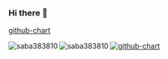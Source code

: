 ### Hi there 👋

[github-chart](https://github-chart.vercel.app/api?user=saba383810)
<a href="https://github.com/anuraghazra/github-readme-stats">
    <p><img align="left" src="https://github-readme-stats.vercel.app/api?username=saba383810&count_private=true&show_icons=true&locale=en&theme=tokyonight&hide=GLSL,HLSL,SCSS,CSS" alt="saba383810" href="" /></p>
</a>
<a href="https://github.com/anuraghazra/github-readme-stats">
    <p><img align="left" src="https://github-readme-stats.vercel.app/api/top-langs/?username=saba383810&count_private=true&show_icons=true&locale=en&theme=tokyonight&hide=GLSL,HLSL,SCSS,CSS" alt="saba383810" href=""/></p>
</a>
[![github-chart](https://github-chart.vercel.app/api?user=saba383810)](https://github.com/rokumura7/github-chart)
